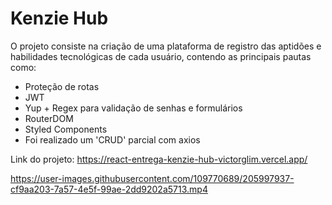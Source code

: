 # Kenzie Hub

O projeto consiste na criação de uma plataforma de registro das aptidões e habilidades tecnológicas de cada usuário, contendo as principais pautas como:
- Proteção de rotas
- JWT
- Yup + Regex para validação de senhas e formulários
- RouterDOM
- Styled Components
- Foi realizado um 'CRUD' parcial com axios

Link do projeto: https://react-entrega-kenzie-hub-victorglim.vercel.app/

https://user-images.githubusercontent.com/109770689/205997937-cf9aa203-7a57-4e5f-99ae-2dd9202a5713.mp4

